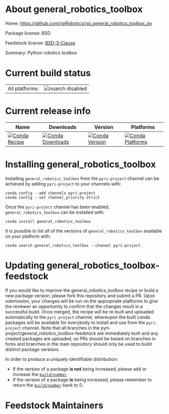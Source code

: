 About general_robotics_toolbox
==============================

Home: https://github.com/rpiRobotics/rpi_general_robotics_toolbox_py

Package license: BSD

Feedstock license: [BSD-3-Clause](https://github.com/pyri-project/general_robotics_toolbox-feedstock/blob/master/LICENSE.txt)

Summary: Python robotics toolbox

Current build status
====================


<table><tr>
    <td>All platforms:</td>
    <td>
      <img src="https://img.shields.io/badge/noarch-disabled-lightgrey.svg" alt="noarch disabled">
    </td>
  </tr>
</table>

Current release info
====================

| Name | Downloads | Version | Platforms |
| --- | --- | --- | --- |
| [![Conda Recipe](https://img.shields.io/badge/recipe-general_robotics_toolbox-green.svg)](https://anaconda.org/pyri-project/general_robotics_toolbox) | [![Conda Downloads](https://img.shields.io/conda/dn/pyri-project/general_robotics_toolbox.svg)](https://anaconda.org/pyri-project/general_robotics_toolbox) | [![Conda Version](https://img.shields.io/conda/vn/pyri-project/general_robotics_toolbox.svg)](https://anaconda.org/pyri-project/general_robotics_toolbox) | [![Conda Platforms](https://img.shields.io/conda/pn/pyri-project/general_robotics_toolbox.svg)](https://anaconda.org/pyri-project/general_robotics_toolbox) |

Installing general_robotics_toolbox
===================================

Installing `general_robotics_toolbox` from the `pyri-project` channel can be achieved by adding `pyri-project` to your channels with:

```
conda config --add channels pyri-project
conda config --set channel_priority strict
```

Once the `pyri-project` channel has been enabled, `general_robotics_toolbox` can be installed with:

```
conda install general_robotics_toolbox
```

It is possible to list all of the versions of `general_robotics_toolbox` available on your platform with:

```
conda search general_robotics_toolbox --channel pyri-project
```




Updating general_robotics_toolbox-feedstock
===========================================

If you would like to improve the general_robotics_toolbox recipe or build a new
package version, please fork this repository and submit a PR. Upon submission,
your changes will be run on the appropriate platforms to give the reviewer an
opportunity to confirm that the changes result in a successful build. Once
merged, the recipe will be re-built and uploaded automatically to the
`pyri-project` channel, whereupon the built conda packages will be available for
everybody to install and use from the `pyri-project` channel.
Note that all branches in the pyri-project/general_robotics_toolbox-feedstock are
immediately built and any created packages are uploaded, so PRs should be based
on branches in forks and branches in the main repository should only be used to
build distinct package versions.

In order to produce a uniquely identifiable distribution:
 * If the version of a package **is not** being increased, please add or increase
   the [``build/number``](https://docs.conda.io/projects/conda-build/en/latest/resources/define-metadata.html#build-number-and-string).
 * If the version of a package **is** being increased, please remember to return
   the [``build/number``](https://docs.conda.io/projects/conda-build/en/latest/resources/define-metadata.html#build-number-and-string)
   back to 0.

Feedstock Maintainers
=====================


